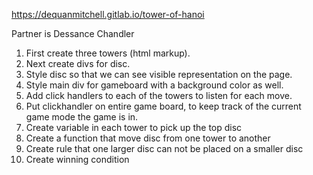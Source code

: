 https://dequanmitchell.gitlab.io/tower-of-hanoi

Partner is Dessance Chandler

1. First create three towers (html markup).
2. Next create divs for disc.
3. Style disc so that we can see visible representation on the page.
4. Style main div for gameboard with a background color as well. 
5. Add click handlers to each of the towers to listen for each move.
6. Put clickhandler on entire game board, to keep track of the current game mode the game is in.
7. Create variable in each tower to pick up the top disc
8. Create a function that move disc from one tower to another 
9. Create rule that one larger disc can not be placed on a smaller disc
10. Create winning condition 